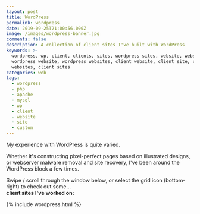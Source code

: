 ```yaml
---
layout: post
title: WordPress
permalink: wordpress
date: 2019-09-25T21:00:56.000Z
image: /images/wordpress-banner.jpg
comments: false
description: A collection of client sites I've built with WordPress
keywords: >-
  wordpress, wp, client, clients, sites, wordpress sites, website, websites,
  wordpress website, wordpress websites, client website, client site, client
  websites, client sites
categories: web
tags:
  - wordpress
  - php
  - apache
  - mysql
  - wp
  - client
  - website
  - site
  - custom
---
```


<style>
  .desktop-normal, .desktop-large, .break-large {
    display: none;
  }
  @media only screen and (max-width: 825px) {
    .desktop-normal {
      display: block;
    }
  }
  @media only screen and (min-width: 826px) {
    .desktop-large {
      display: block;
    }
    .break-large {
      display: block;
    }
  }
</style>


<p style="margin-top: 10px">
    My experience with WordPress is quite varied.
</p>

Whether it's constructing pixel-perfect pages based on illustrated designs, or webserver malware removal and site recovery, I've been around the WordPress block a few times.


<div class="desktop-normal">
  Swipe / scroll through the window below, or select the grid icon (bottom-right) to check out some <span style="font-weight: bold;">client sites I've worked on:</span>
</div>


<div class="desktop-large">
  Swipe / scroll through the window below, or select the grid icon (bottom-right) to check out some...
  <br class="break-large">
  <span style="font-weight: bold;">client sites I've worked on:</span>
</div>


{% include wordpress.html %}

